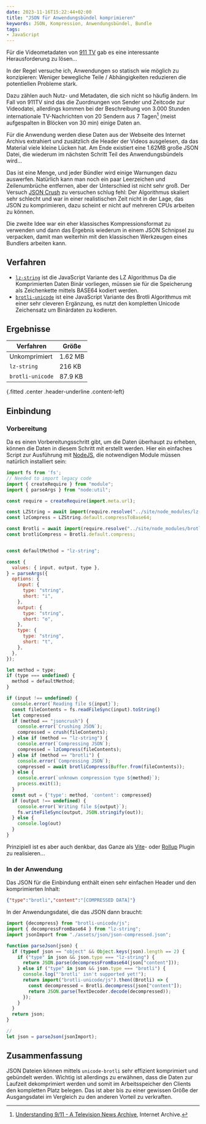 ```yaml
---
date: 2023-11-16T15:22:44+02:00
title: "JSON für Anwendungsbündel komprimieren"
keywords: JSON, Kompression, Anwendungsbündel, Bundle
tags:
- JavaScript
---
```


Für die Videometadaten von [911 TV](https://911tv.projektemacher.org/) gab es eine interessante Herausforderung zu lösen...
<!--more-->

In der Regel versuche ich, Anwendungen so statisch wie möglich zu konzipieren: Weniger bewegliche Teile / Abhängigkeiten reduzieren die potentiellen Probleme stark.

Dazu zählen auch Nutz- und Metadaten, die sich nicht so häufig ändern. Im Fall von 911TV sind das die Zuordnungen von Sender und Zeitcode zur Videodatei, allerdings kommen bei der Beschreibung von 3.000 Stunden internationale TV-Nachrichten von 20 Sendern aus 7 Tagen[^1] (meist aufgespalten in Blöcken von 30 min) einige Daten an.

Für die Anwendung werden diese Daten aus der Webseite des Internet Archivs extrahiert und zusätzlich die Header der Videos ausgelesen, da das Material viele kleine Lücken hat. Am Ende existiert eine 1.62MB große JSON Datei, die wiederum im nächsten Schritt Teil des Anwendungsbündels wird…

Das ist eine Menge, und jeder Bündler wird einige Warnungen dazu auswerfen. Natürlich kann man noch ein paar Leerzeichen und Zeilenumbrüche entfernen, aber der Unterschied ist nicht sehr groß. Der Versuch [JSON Crush](https://github.com/KilledByAPixel/JSONCrush) zu versuchen schlug fehl: Der Algorithmus skaliert sehr schlecht und war in einer realistischen Zeit nicht in der Lage, das JSON zu komprimieren, dazu scheint er nicht auf mehreren CPUs arbeiten zu können.

Die zweite Idee war ein eher klassisches Kompressionsformat zu verwenden und dann das Ergebnis wiederum in einem JSON Schnipsel zu verpacken, damit man weiterhin mit den klassischen Werkzeugen eines Bundlers arbeiten kann.

## Verfahren


* [`lz-string`](https://github.com/pieroxy/lz-string) ist die JavaScript Variante des LZ Algorithmus Da die Komprimierten Daten Binär vorliegen, müssen sie für die Speicherung als Zeichenkette mittels BASE64 kodiert werden.
* [`brotli-unicode`](https://github.com/kyr0/brotli-unicode) ist eine JavaScript Variante des Brotli Algorithmus mit einer sehr cleveren Ergänzung, es nutzt den kompletten Unicode Zeichensatz um Binärdaten zu kodieren.

## Ergebnisse

| Verfahren        | Größe   |
|------------------|---------|
| Unkomprimiert    | 1.62 MB |
| `lz-string`      | 216 KB  |
| `brotli-unicode` | 87.9 KB |
{.fitted .center .header-underline .content-left}

## Einbindung

### Vorbereitung

Da es einen Vorbereitungsschritt gibt, um die Daten überhaupt zu erheben, können die Daten in diesem Schritt mit erstellt werden. Hier ein einfaches Script zur Ausführung mit [NodeJS](https://nodejs.org/en), die notwendigen Module müssen natürlich installiert sein:

```javascript
import fs from 'fs';
// Needed to import legacy code
import { createRequire } from "module";
import { parseArgs } from "node:util";

const require = createRequire(import.meta.url);

const LZString = await import(require.resolve("../site/node_modules/lz-string"));
const lzCompress = LZString.default.compressToBase64;

const Brotli = await import(require.resolve("../site/node_modules/brotli-unicode"));
const brotliCompress = Brotli.default.compress;


const defaultMethod = "lz-string";

const {
  values: { input, output, type },
} = parseArgs({
  options: {
    input: {
      type: "string",
      short: "i",
    },
    output: {
      type: "string",
      short: "o",
    },
    type: {
      type: "string",
      short: "t",
    },
  },
});

let method = type;
if (type === undefined) {
  method = defaultMethod;
}

if (input !== undefined) {
  console.error(`Reading file ${input}`);
  const fileContents = fs.readFileSync(input).toString()
  let compressed
  if (method == "jsoncrush") {
    console.error(`Crushing JSON`);
    compressed = crush(fileContents);
  } else if (method == "lz-string") {
    console.error(`Compressing JSON`);
    compressed = lzCompress(fileContents);
  } else if (method == "brotli") {
    console.error(`Compressing JSON`);
    compressed = await brotliCompress(Buffer.from(fileContents));
  } else {
    console.error(`unknown compression type ${method}`);
    process.exit(1);
  }
  const out = {'type': method, 'content': compressed}
  if (output !== undefined) {
    console.error(`Writing file ${output}`);
    fs.writeFileSync(output, JSON.stringify(out));
  } else {
    console.log(out)
  }
}
```

Prinzipiell ist es aber auch denkbar, das Ganze als [Vite](https://vite.dev/)- oder [Rollup](https://rollupjs.org/) Plugin zu realisieren...

### In der Anwendung
Das JSON für die Einbindung enthält einen sehr einfachen Header und den komprimierten Inhalt:
```json
{"type":"brotli","content":"[COMPRESSED DATA]"}
```


In der Anwendungsdatei, die das JSON dann braucht:
```javascript
import {decompress} from "brotli-unicode/js";
import { decompressFromBase64 } from "lz-string";
import jsonImport from "./assets/json/json-compressed.json";

function parseJson(json) {
  if (typeof json == "object" && Object.keys(json).length == 2) {
    if ("type" in json && json.type === "lz-string") {
      return JSON.parse(decompressFromBase64(json["content"]));
    } else if ("type" in json && json.type === "brotli") {
      console.log("'brotli' isn't supported yet!");
      return import("brotli-unicode/js").then((Brotli) => {
        const decompressed = Brotli.decompress(json["content"]);
        return JSON.parse(TextDecoder.decode(decompressed));
      });
    }
  }
  return json;
}

//
let json = parseJson(jsonImport);
```

## Zusammenfassung
JSON Dateien können mittels `unicode-brotli` sehr effizient komprimiert und gebündelt werden. Wichtig ist allerdings zu erwähnen, dass die Daten zur Laufzeit dekomprimiert werden und somit im Arbeitsspeicher den Clients den kompletten Platz belegen. Das ist aber bis zu einer gewissen Größe der Ausgangsdatei im Vergleich zu den anderen Vorteil zu verkraften.

[^1]: [Understanding 9/11 - A Television News Archive](https://archive.org/details/911), Internet Archive.
